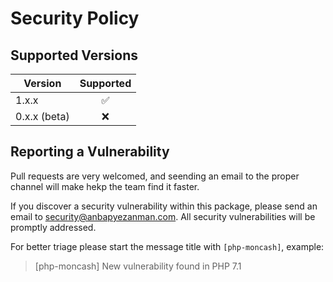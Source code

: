 # Security Policy

## Supported Versions


| Version | Supported          |
| ------- | :------------------: |
| 1.x.x   | :white_check_mark: |
| 0.x.x (beta)   | ❌ |


## Reporting a Vulnerability

Pull requests are very welcomed, and seending an email to the proper channel will make hekp the team find it faster.

If you discover a security vulnerability within this package, please send an email to [security@anbapyezanman.com](mailto:security@anbapyezanman.com). All security vulnerabilities will be promptly addressed.

For better triage please start the message title with `[php-moncash]`, example: 
> [php-moncash] New vulnerability found in PHP 7.1

